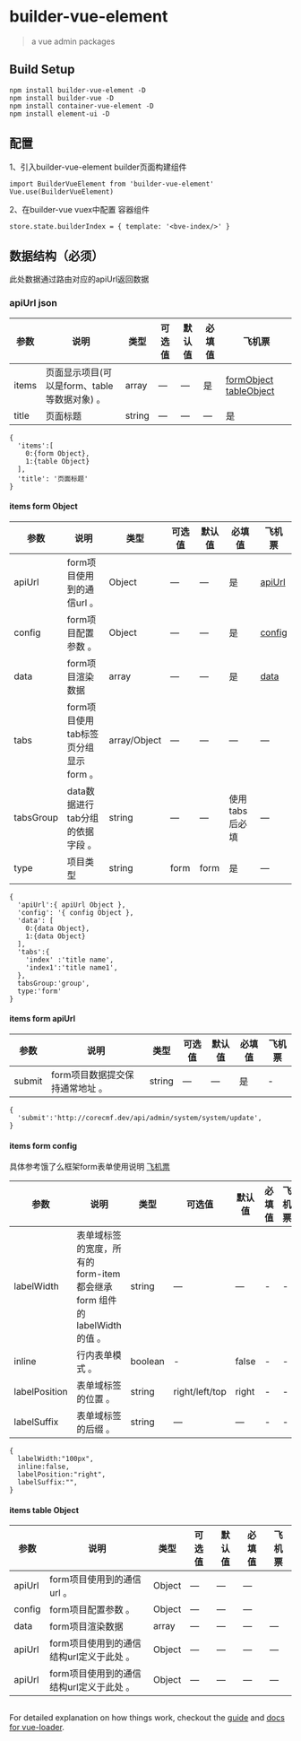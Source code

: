 # builder-vue-element

> a vue admin packages


## Build Setup
```
npm install builder-vue-element -D
npm install builder-vue -D
npm install container-vue-element -D
npm install element-ui -D

```
## 配置
1、引入builder-vue-element builder页面构建组件
```
import BuilderVueElement from 'builder-vue-element'
Vue.use(BuilderVueElement)
```
2、在builder-vue vuex中配置 容器组件
```
store.state.builderIndex = { template: '<bve-index/>' }
```
## 数据结构（必须）
此处数据通过路由对应的apiUrl返回数据
### apiUrl json
| 参数      | 说明          | 类型      | 可选值                           | 默认值  | 必填值 | 飞机票 |
|---------- |-------------- |---------- |--------------------------------  |-------- |-------- |-------- |
| items | 页面显示项目(可以是form、table等数据对象) 。| array | — | — | 是 | [formObject](#items-form-object) [tableObject](#items-table-object) |
| title | 页面标题  | string | — | — | — | 是 |
```
{
  'items':[
    0:{form Object},
    1:{table Object}
  ],
  'title': '页面标题'
}
```
#### items form Object
| 参数      | 说明          | 类型      | 可选值                           | 默认值  | 必填值 | 飞机票 |
|---------- |-------------- |---------- |--------------------------------  |-------- |-------- |-------- |
| apiUrl | form项目使用到的通信url 。| Object | — | — | 是 | [apiUrl](#items-form-apiurl) |
| config | form项目配置参数 。| Object | — | — | 是 | [config](#items-form-config) |
| data   | form项目渲染数据| array | — | — | 是 | [data](#items-form-data) |
| tabs   | form项目使用tab标签页分组显示form 。| array/Object | — | — | — | — |
| tabsGroup | data数据进行tab分组的依据字段 。| string | — | — | 使用tabs后必填 | — |
| type   | 项目类型 | string | form | form | 是 | — |
```
{
  'apiUrl':{ apiUrl Object },
  'config': '{ config Object },
  'data': [
    0:{data Object},
    1:{data Object}
  ],
  'tabs':{
    'index' :'title name',
    'index1':'title name1',
  },
  tabsGroup:'group',
  type:'form'
}
```
#### items form apiUrl
| 参数      | 说明          | 类型      | 可选值                           | 默认值  | 必填值 | 飞机票 |
|---------- |-------------- |---------- |--------------------------------  |-------- |-------- |-------- |
| submit | form项目数据提交保持通常地址 。| string | — | — | 是 | - |
```
{
  'submit':'http://corecmf.dev/api/admin/system/system/update',
}
```
#### items form config
具体参考饿了么框架form表单使用说明 [飞机票](https://github.com/ElemeFE/element/blob/dev/examples/docs/zh-CN/form.md#form-attributes)

| 参数      | 说明          | 类型      | 可选值                           | 默认值  | 必填值 | 飞机票 |
|---------- |-------------- |---------- |--------------------------------  |-------- |-------- |-------- |
| labelWidth | 表单域标签的宽度，所有的 form-item 都会继承 form 组件的 labelWidth 的值 。| string | — | — | - | - |
| inline | 行内表单模式 。| boolean | - | false | - | - |
| labelPosition | 表单域标签的位置 。| string | right/left/top | right | - | - |
| labelSuffix | 表单域标签的后缀 。| string | — | — | - | - |
```
{
  labelWidth:"100px",
  inline:false,
  labelPosition:"right",
  labelSuffix:"",
}
```
#### items table Object
| 参数      | 说明          | 类型      | 可选值                           | 默认值  | 必填值 | 飞机票 |
|---------- |-------------- |---------- |--------------------------------  |-------- |-------- |-------- |
| apiUrl | form项目使用到的通信url 。| Object | — | — | — |
| config | form项目配置参数 。| Object | — | — | — |
| data   | form项目渲染数据| array | — | — | — | — |
| apiUrl | form项目使用到的通信结构url定义于此处 。| Object | — | — | — | — |
| apiUrl | form项目使用到的通信结构url定义于此处 。| Object | — | — | — | — |
```
```
For detailed explanation on how things work, checkout the [guide](http://vuejs-templates.github.io/webpack/) and [docs for vue-loader](http://vuejs.github.io/vue-loader).
